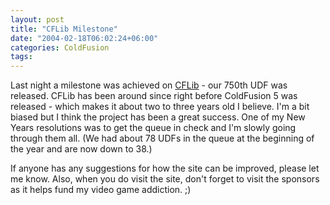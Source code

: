 ```yaml
---
layout: post
title: "CFLib Milestone"
date: "2004-02-18T06:02:24+06:00"
categories: ColdFusion 
tags: 
---
```


Last night a milestone was achieved on <a href="http://www.cflib.org">CFLib</a> - our 750th UDF was released. CFLib has been around since right before ColdFusion 5 was released - which makes it about two to three years old I believe. I'm a bit biased but I think the project has been a great success. One of my New Years resolutions was to get the queue in check and I'm slowly going through them all. (We had about 78 UDFs in the queue at the beginning of the year and are now down to 38.)

If anyone has any suggestions for how the site can be improved, please let me know. Also, when you do visit the site, don't forget to visit the sponsors as it helps fund my video game addiction. ;)